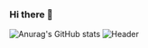 ### Hi there 👋
![Anurag's GitHub stats](https://github-readme-stats.vercel.app/api?username=mmoraleds&show_icons=true&hide=contribs,prs&cache_seconds=86400&theme=radical)
![Header](./[https://github.com/mmoraleds/mmoraleds/assets/127109541/becf879e-03b5-4da0-a0b7-b123bcd7a3f2])
